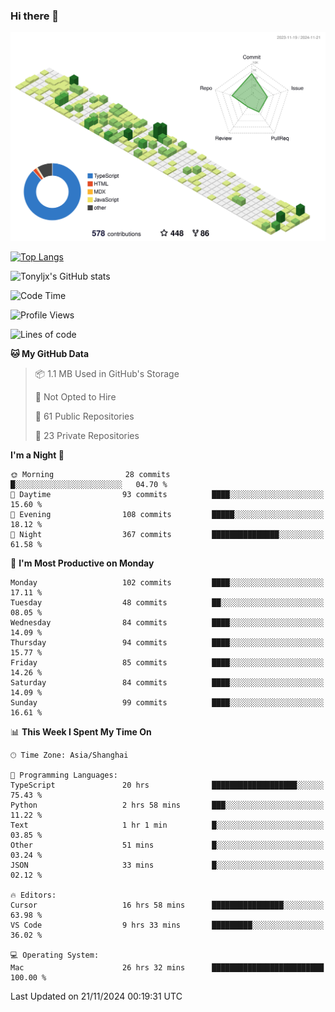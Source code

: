 ### Hi there 👋

![](./profile-3d-contrib/profile-green-animate.svg)

 

[![Top Langs](https://github-readme-stats.vercel.app/api/top-langs/?username=tonyljx)](https://github.com/anuraghazra/github-readme-stats)

![Tonyljx's GitHub stats](https://github-readme-stats.vercel.app/api?username=tonyljx&theme=default&show_icons=true)

 

<!--START_SECTION:waka-->
![Code Time](http://img.shields.io/badge/Code%20Time-926%20hrs%2028%20mins-blue)

![Profile Views](http://img.shields.io/badge/Profile%20Views-0-blue)

![Lines of code](https://img.shields.io/badge/From%20Hello%20World%20I%27ve%20Written-676.5%20thousand%20lines%20of%20code-blue)

**🐱 My GitHub Data** 

> 📦 1.1 MB Used in GitHub's Storage 
 > 
> 🚫 Not Opted to Hire
 > 
> 📜 61 Public Repositories 
 > 
> 🔑 23 Private Repositories 
 > 
**I'm a Night 🦉** 

```text
🌞 Morning                28 commits          █░░░░░░░░░░░░░░░░░░░░░░░░   04.70 % 
🌆 Daytime                93 commits          ████░░░░░░░░░░░░░░░░░░░░░   15.60 % 
🌃 Evening                108 commits         █████░░░░░░░░░░░░░░░░░░░░   18.12 % 
🌙 Night                  367 commits         ███████████████░░░░░░░░░░   61.58 % 
```
📅 **I'm Most Productive on Monday** 

```text
Monday                   102 commits         ████░░░░░░░░░░░░░░░░░░░░░   17.11 % 
Tuesday                  48 commits          ██░░░░░░░░░░░░░░░░░░░░░░░   08.05 % 
Wednesday                84 commits          ████░░░░░░░░░░░░░░░░░░░░░   14.09 % 
Thursday                 94 commits          ████░░░░░░░░░░░░░░░░░░░░░   15.77 % 
Friday                   85 commits          ████░░░░░░░░░░░░░░░░░░░░░   14.26 % 
Saturday                 84 commits          ████░░░░░░░░░░░░░░░░░░░░░   14.09 % 
Sunday                   99 commits          ████░░░░░░░░░░░░░░░░░░░░░   16.61 % 
```


📊 **This Week I Spent My Time On** 

```text
🕑︎ Time Zone: Asia/Shanghai

💬 Programming Languages: 
TypeScript               20 hrs              ███████████████████░░░░░░   75.43 % 
Python                   2 hrs 58 mins       ███░░░░░░░░░░░░░░░░░░░░░░   11.22 % 
Text                     1 hr 1 min          █░░░░░░░░░░░░░░░░░░░░░░░░   03.85 % 
Other                    51 mins             █░░░░░░░░░░░░░░░░░░░░░░░░   03.24 % 
JSON                     33 mins             █░░░░░░░░░░░░░░░░░░░░░░░░   02.12 % 

🔥 Editors: 
Cursor                   16 hrs 58 mins      ████████████████░░░░░░░░░   63.98 % 
VS Code                  9 hrs 33 mins       █████████░░░░░░░░░░░░░░░░   36.02 % 

💻 Operating System: 
Mac                      26 hrs 32 mins      █████████████████████████   100.00 % 
```


 Last Updated on 21/11/2024 00:19:31 UTC
<!--END_SECTION:waka-->
